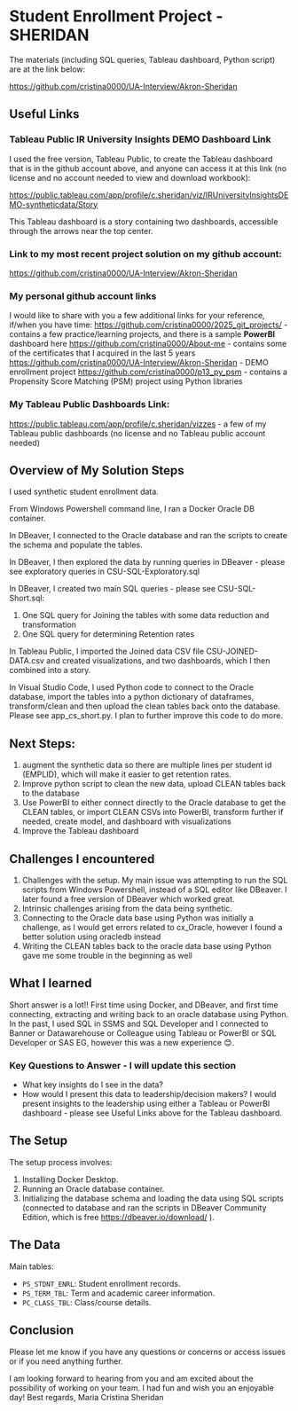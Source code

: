 # Student Enrollment Project - SHERIDAN



The materials (including SQL queries, Tableau dashboard, Python script) are at the link below:

https://github.com/cristina0000/UA-Interview/Akron-Sheridan 

## Useful Links

### Tableau Public IR University Insights DEMO Dashboard Link
I used  the free version, Tableau Public, to create the Tableau dashboard that is in the github account above, and anyone can access it at this link (no license and no account needed to view and download workbook):

https://public.tableau.com/app/profile/c.sheridan/viz/IRUniversityInsightsDEMO-syntheticdata/Story

This Tableau dashboard is a story containing two dashboards, accessible through the arrows near the top center.

### Link to my most recent project solution on my github account:

https://github.com/cristina0000/UA-Interview/Akron-Sheridan

### My personal github account links
I would like to share with you a few additional links for your reference, if/when you have time:
https://github.com/cristina0000/2025_git_projects/ - contains a few practice/learning projects, and there is a sample **PowerBI** dashboard here
https://github.com/cristina0000/About-me - contains some of the certificates that I acquired in the last 5 years
https://github.com/cristina0000/UA-Interview/Akron-Sheridan - DEMO enrollment project
https://github.com/cristina0000/p13_py_psm - contains a Propensity Score Matching (PSM) project using Python libraries

### My Tableau Public Dashboards Link:

https://public.tableau.com/app/profile/c.sheridan/vizzes - a few of my Tableau public dashboards (no license and no Tableau public account needed)

## Overview of My Solution Steps

I used synthetic student enrollment data. 

From Windows Powershell command line, I ran a Docker Oracle DB container.

In DBeaver, I connected to the Oracle database and ran the scripts to create the schema and populate the tables.

In DBeaver, I then explored the data by running queries in DBeaver - please see exploratory queries in CSU-SQL-Exploratory.sql

In DBeaver, I created two main SQL queries - please see CSU-SQL-Short.sql:
1.  One SQL query for Joining the tables with some data reduction and transformation
2.  One SQL query for determining Retention rates

In Tableau Public, I imported the Joined data CSV file CSU-JOINED-DATA.csv and created visualizations, and two dashboards, which I then combined into a story.

In Visual Studio Code, I used Python code to connect to the Oracle database, import the tables into a python dictionary of dataframes, transform/clean and then upload the clean tables back onto the database. Please see app_cs_short.py. I plan to further improve this code to do more.

## Next Steps: 
1.  augment the synthetic data so there are multiple lines per student id (EMPLID), which will make it easier to get retention rates.
2.  Improve python script to clean the new data, upload CLEAN tables back to the database
3.  Use PowerBI to either connect directly to the Oracle database to get the CLEAN tables, or import CLEAN CSVs into PowerBI, transform further if needed, create model, and dashboard with visualizations
4.  Improve the Tableau dashboard

## Challenges I encountered
1.  Challenges with the setup. My main issue was attempting to run the SQL scripts from Windows Powershell, instead of a SQL editor like DBeaver. 
    I later found a free version of DBeaver which worked great.
2.  Intrinsic challenges arising from the data being synthetic.
3.  Connecting to the Oracle data base using Python was initially a challenge, as I would get errors related to cx_Oracle, however I found a better solution using oracledb instead
4.  Writing the CLEAN tables back to the oracle data base using Python gave me some trouble in the beginning as well

## What I learned
Short answer is a lot!! First time using Docker, and DBeaver, and first time connecting, extracting and writing back to an oracle database using Python.
In the past, I used SQL in SSMS and SQL Developer and I connected to Banner or Datawarehouse or Colleague using Tableau or PowerBI or SQL Developer or SAS EG, however this was a new experience 😊.  

### Key Questions to Answer - I will update this section

*   What key insights do I see in the data?
*   How would I present this data to leadership/decision makers?
I would present insights to the leadership using either a Tableau or PowerBI dashboard - please see Useful Links above for the Tableau dashboard.

## The Setup

The setup process involves:
1.  Installing Docker Desktop.
2.  Running an Oracle database container.
3.  Initializing the database schema and loading the data using SQL scripts (connected to database and ran the scripts in DBeaver Community Edition, which is free https://dbeaver.io/download/ ).


## The Data
Main tables:
*   `PS_STDNT_ENRL`: Student enrollment records.
*   `PS_TERM_TBL`: Term and academic career information.
*   `PC_CLASS_TBL`: Class/course details.

## Conclusion

Please let me know if you have any questions or concerns or access issues or if you need anything further.

I am looking forward to hearing from you and am excited about the possibility of working on your team. I had fun and wish you an enjoyable day!
Best regards,
Maria Cristina Sheridan
